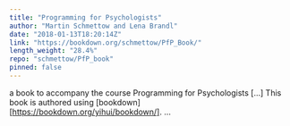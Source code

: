 ```yaml
---
title: "Programming for Psychologists"
author: "Martin Schmettow and Lena Brandl"
date: "2018-01-13T18:20:14Z"
link: "https://bookdown.org/schmettow/PfP_Book/"
length_weight: "28.4%"
repo: "schmettow/PfP_book"
pinned: false
---
```


a book to accompany the course Programming for Psychologists [...] This book is authored using [bookdown][https://bookdown.org/yihui/bookdown/]. ...
